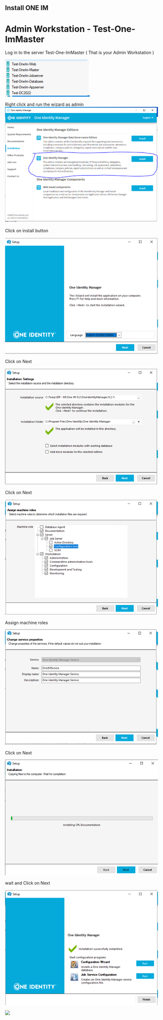 
<!-- INSTALLATION ONEIM  -->
## Install ONE IM 
# Admin Workstation - Test-One-ImMaster
Log in to the server Test-One-ImMaster ( That is your Admin Workstation ) 

![server Test-One-ImMaster](https://github.com/fardinbarashi/Howto/blob/main/One%20-%20Identity%20Manager/One%20Identity%20Manager%209.1.2/1.0%20Virtual%20Lab%20server%20Setup/Img/VMSetup1.png)

Right click and run the wizard as admin
![Right click and run the wizard as admin](https://github.com/fardinbarashi/Howto/blob/main/One%20-%20Identity%20Manager/One%20Identity%20Manager%209.1.2/4.0%20Install%20and%20Configure%20One%20Identity%20Manager/1.0%20Install%20Admin%20Tools%20on%20Master%20Server%20and%20IM%20database%20on%20DB/IMG/6.png)


Click on install button

![](https://github.com/fardinbarashi/Howto/blob/main/One%20-%20Identity%20Manager/One%20Identity%20Manager%209.1.2/4.0%20Install%20and%20Configure%20One%20Identity%20Manager/1.0%20Install%20Admin%20Tools%20on%20Master%20Server%20and%20IM%20database%20on%20DB/IMG/7.png)

Click on Next

![](https://github.com/fardinbarashi/Howto/blob/main/One%20-%20Identity%20Manager/One%20Identity%20Manager%209.1.2/4.0%20Install%20and%20Configure%20One%20Identity%20Manager/1.0%20Install%20Admin%20Tools%20on%20Master%20Server%20and%20IM%20database%20on%20DB/IMG/8.png)

Click on Next

![](https://github.com/fardinbarashi/Howto/blob/main/One%20-%20Identity%20Manager/One%20Identity%20Manager%209.1.2/4.0%20Install%20and%20Configure%20One%20Identity%20Manager/1.0%20Install%20Admin%20Tools%20on%20Master%20Server%20and%20IM%20database%20on%20DB/IMG/9.png)

Assign machine roles

![](https://github.com/fardinbarashi/Howto/blob/main/One%20-%20Identity%20Manager/One%20Identity%20Manager%209.1.2/4.0%20Install%20and%20Configure%20One%20Identity%20Manager/1.0%20Install%20Admin%20Tools%20on%20Master%20Server%20and%20IM%20database%20on%20DB/IMG/10.png)

Click on Next

![](https://github.com/fardinbarashi/Howto/blob/main/One%20-%20Identity%20Manager/One%20Identity%20Manager%209.1.2/4.0%20Install%20and%20Configure%20One%20Identity%20Manager/1.0%20Install%20Admin%20Tools%20on%20Master%20Server%20and%20IM%20database%20on%20DB/IMG/11.png)

wait and Click on Next

![](https://github.com/fardinbarashi/Howto/blob/main/One%20-%20Identity%20Manager/One%20Identity%20Manager%209.1.2/4.0%20Install%20and%20Configure%20One%20Identity%20Manager/1.0%20Install%20Admin%20Tools%20on%20Master%20Server%20and%20IM%20database%20on%20DB/IMG/12.png)


![](https://github.com/fardinbarashi/Howto/blob/main/One%20-%20Identity%20Manager/One%20Identity%20Manager%209.1.2/4.0%20Install%20and%20Configure%20One%20Identity%20Manager/1.0%20Install%20Admin%20Tools%20on%20Master%20Server%20and%20IM%20database%20on%20DB/IMG/13.png)



